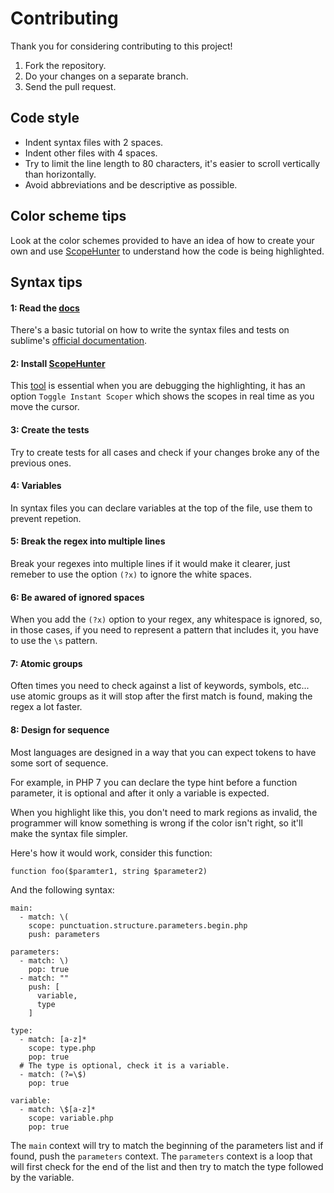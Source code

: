 # Contributing

Thank you for considering contributing to this project!

1. Fork the repository.
2. Do your changes on a separate branch.
3. Send the pull request.

## Code style

* Indent syntax files with 2 spaces.
* Indent other files with 4 spaces.
* Try to limit the line length to 80 characters, it's easier to scroll vertically
than horizontally.
* Avoid abbreviations and be descriptive as possible.

## Color scheme tips

Look at the color schemes provided to have an idea of how to create your own and
use [ScopeHunter][1] to understand how
the code is being highlighted.

## Syntax tips

#### 1: Read the [docs][0]

There's a basic tutorial on how to write the syntax files and tests on sublime's
[official documentation][0].

#### 2: Install [ScopeHunter][1]

This [tool][1] is essential when you
are debugging the highlighting, it has an option `Toggle Instant Scoper` which
shows the scopes in real time as you move the cursor.

#### 3: Create the tests

Try to create tests for all cases and check if your changes broke any of the
previous ones.

#### 4: Variables

In syntax files you can declare variables at the top of the file, use them to
prevent repetion.

#### 5: Break the regex into multiple lines

Break your regexes into multiple lines if it would make it clearer, just
remeber to use the option `(?x)` to ignore the white spaces.

#### 6: Be awared of ignored spaces

When you add the `(?x)` option to your regex, any whitespace is ignored, so, in
those cases, if you need to represent a pattern that includes it, you have to
use the `\s` pattern.

#### 7: Atomic groups

Often times you need to check against a list of keywords, symbols, etc... use
atomic groups as it will stop after the first match is found, making the regex
a lot faster.

#### 8: Design for sequence

Most languages are designed in a way that you can expect tokens to have some
sort of sequence.

For example, in PHP 7 you can declare the type hint before a function parameter,
it is optional and after it only a variable is expected.

When you highlight like this, you don't need to mark regions as invalid, the
programmer will know something is wrong if the color isn't right, so it'll make
the syntax file simpler.

Here's how it would work, consider this function:

    function foo($paramter1, string $parameter2)

And the following syntax:

    main:
      - match: \(
        scope: punctuation.structure.parameters.begin.php
        push: parameters

    parameters:
      - match: \)
        pop: true
      - match: ""
        push: [
          variable,
          type
        ]

    type:
      - match: [a-z]*
        scope: type.php
        pop: true
      # The type is optional, check it is a variable.
      - match: (?=\$)
        pop: true

    variable:
      - match: \$[a-z]*
        scope: variable.php
        pop: true

The `main` context will try to match the beginning of the parameters list and if
found, push the `parameters` context. The `parameters` context is a loop that
will first check for the end of the list and then try to match the type followed
by the variable.

[0]: https://www.sublimetext.com/docs/3/syntax.html
[1]: https://github.com/facelessuser/ScopeHunter
